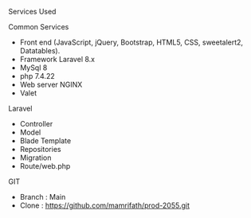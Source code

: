 Services Used

Common Services
- Front end (JavaScript, jQuery, Bootstrap, HTML5, CSS, sweetalert2, Datatables).
- Framework Laravel 8.x
- MySql 8
- php 7.4.22
- Web server NGINX
- Valet 

Laravel
- Controller 
- Model
- Blade Template
- Repositories
- Migration
- Route/web.php

GIT
- Branch : Main
- Clone : https://github.com/mamrifath/prod-2055.git
